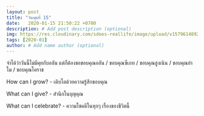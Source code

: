 ```yaml
---
layout: post
title: "วันพุธที่ 15"
date:   2020-01-15 21:50:22 +0700
description: # Add post description (optional)
img: https://res.cloudinary.com/sdees-reallife/image/upload/v1579614892/IMG_0196.jpg # Add image post (optional)
tags: [2020-01]
author: # Add name author (optional)
---
```

จำได้ว่าวันนี้ไม่มีคุยกับอลัน แต่ก็ต้องขอขอบคุณอลัน / ขอบคุณซีเกท / ขอบคุณสูงเนิน / ขอบคุณย่าโม / ขอบคุณโคราช

<i class="fa fa-child" style="color:plum"></i>

How can I grow? - เติบโตด้วยความรู้สึกขอบคุณ

What can I give? - สำนึกในบุญคุณ

What can I celebrate? - ความโชคดีในทุกๆ เรื่องของชีวิตนี้
